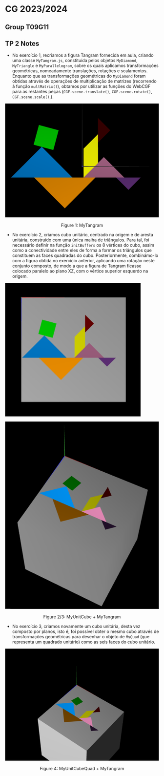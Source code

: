 # CG 2023/2024

## Group T09G11

## TP 2 Notes

- No exercício 1, recriamos a figura Tangram fornecida em aula, criando uma classe `MyTangram.js`, constituída pelos objetos `MyDiamond`, `MyTriangle` e `MyParallelogram`, sobre os quais aplicamos transformações geométricas, nomeadamente translações, rotações e scalamentos. Enquanto que as transformações geométricas do `MyDiamond` foram obtidas através de operações de multiplicação de matrizes (recorrendo à função `multMatrix()`), obtamos por utilizar as funções do WebCGF para as restantes peças (`CGF.scene.translate()`, `CGF.scene.rotate()`, `CGF.scene.scale()`,). 

![Screenshot 1](screenshots/cg-t11g09-tp2-1.png)
<p align="center">Figure 1: MyTangram</p>

- No exercício 2, criamos cubo unitário, centrado na origem e de aresta unitária, construído com uma única malha de triângulos. Para tal, foi necessário definir na função `initBuffers` os 8 vértices do cubo, assim como a conectividade entre eles de forma a formar os triângulos que constituem as faces quadradas do cubo. Posteriormente, combinámo-lo com a figura obtida no exercício anterior, aplicando uma rotação neste conjunto composto, de modo a que a figura de Tangram ficasse colocado paralelo ao plano XZ, com o vértice superior esquerdo na origem.

![Screenshot 2](screenshots/cg-t11g09-tp2-2.1.png)

![Screenshot 3](screenshots/cg-t11g09-tp2-2.2.png)
<p align="center">Figure 2/3: MyUnitCube + MyTangram</p>

- No exercício 3, criamos novamente um cubo unitária, desta vez composto por planos, isto é, foi possível obter o mesmo cubo através de transformações geométricas para desenhar o objeto de `MyQuad` (que representa um quadrado unitário) como as seis faces do cubo unitário. 

![Screenshot 4](screenshots/cg-t11g09-tp2-3.png)
<p align="center">Figure 4: MyUnitCubeQuad + MyTangram</p>
